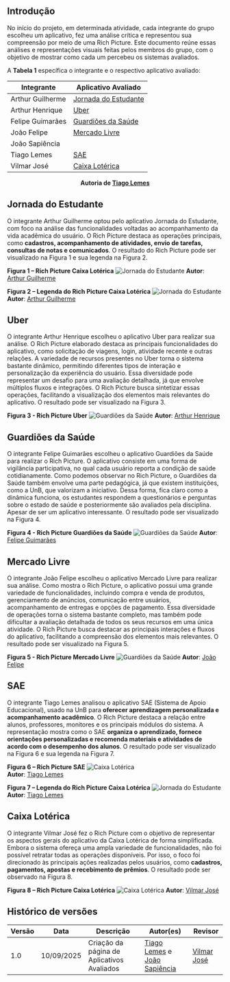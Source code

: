 ## Introdução

No início do projeto, em determinada atividade, cada integrante do grupo escolheu um aplicativo, fez uma análise crítica e representou sua compreensão por meio de uma Rich Picture. Este documento reúne essas análises e representações visuais feitas pelos membros do grupo, com o objetivo de mostrar como cada um percebeu os sistemas avaliados.

A **Tabela 1** específica o integrante e o respectivo aplicativo avaliado:  

| Integrante | Aplicativo Avaliado |
| ---- | ----- | 
| Arthur Guilherme | [Jornada do Estudante](#jornada-do-estudante) |
| Arthur Henrique | [Uber](#uber) |
| Felipe Guimarães | [Guardiões da Saúde](#guardiões-da-saúde) |
| João Felipe| [Mercado Livre](#mercado-livre) |
| João Sapiência |  |
| Tiago Lemes | [SAE](#sae) |
| Vilmar José | [Caixa Lotérica](#caixa-lotérica) |
<div align="center"><strong>Autoria de <a href="https://github.com/TiagoTeixeira-2005">Tiago Lemes</a></strong></div>

## Jornada do Estudante
O integrante Arthur Guilherme optou pelo aplicativo Jornada do Estudante, com foco na análise das funcionalidades voltadas ao acompanhamento da vida acadêmica do usuário. O Rich Picture destaca as operações principais, como **cadastros, acompanhamento de atividades, envio de tarefas, consultas de notas e comunicados**. 
O resultado do Rich Picture pode ser visualizado na Figura 1 e sua legenda na Figura 2.

**Figura 1 – Rich Picture Caixa Lotérica**
![Jornada do Estudante](../imagens/aplicativosAvaliados/richPictureArthurG.png)
**Autor**: [Arthur Guilherme](https://github.com/ArthurGuilher62)

**Figura 2 – Legenda do Rich Picture Caixa Lotérica**
![Jornada do Estudante](../imagens/aplicativosAvaliados/legendaArthurG.jpeg)
**Autor**: [Arthur Guilherme](https://github.com/ArthurGuilher62)

## Uber

O integrante Arthur Henrique escolheu o aplicativo Uber para realizar sua análise. O Rich Picture elaborado destaca as principais funcionalidades do aplicativo, como solicitação de viagens, login, atividade recente e outras relações. A variedade de recursos presentes no Uber torna o sistema bastante dinâmico, permitindo diferentes tipos de interação e personalização da experiência do usuário. Essa diversidade pode representar um desafio para uma avaliação detalhada, já que envolve múltiplos fluxos e integrações. O Rich Picture busca sintetizar essas operações, facilitando a visualização dos elementos mais relevantes do aplicativo.
O resultado pode ser visualizado na Figura 3.

**Figura 3 - Rich Picture Uber**
![Guardiões da Saúde](../imagens/aplicativosAvaliados/richarthur.png)
**Autor**: [Arthur Henrique](https://github.com/arthurhvieira1)

## Guardiões da Saúde

O integrante Felipe Guimarães escolheu o aplicativo Guardiões da Saúde para realizar o Rich Picture. O aplicativo consiste em uma forma de vigilância participativa, no qual cada usuário reporta a condição de saúde cotidianamente. Como podemos observar no Rich Picture, o Guardiões da Saúde também envolve uma parte pedagógica, já que existem instituições, como a UnB, que valorizam a iniciativo. Dessa forma, fica claro como a dinâmica funciona, os estudantes respondem a questionários  e perguntas sobre o estado de saúde e posteriormente são avaliados pela disciplina. Apesar de ser um aplicativo interessante.
O resultado pode ser visualizado na Figura 4.

**Figura 4 - Rich Picture Guardiões da Saúde**
![Guardiões da Saúde](../imagens/aplicativosAvaliados/richfelipe.png)
**Autor**: [Felipe Guimarães](https://github.com/felipegf1)

## Mercado Livre

O integrante João Felipe escolheu o aplicativo Mercado Livre para realizar sua análise. Como mostra o Rich Picture, o aplicativo possui uma grande variedade de funcionalidades, incluindo compra e venda de produtos, gerenciamento de anúncios, comunicação entre usuários, acompanhamento de entregas e opções de pagamento. Essa diversidade de operações torna o sistema bastante completo, mas também pode dificultar a avaliação detalhada de todos os seus recursos em uma única atividade. O Rich Picture busca destacar as principais interações e fluxos do aplicativo, facilitando a compreensão dos elementos mais relevantes.
O resultado pode ser visualizado na Figura 5.

**Figura 5 - Rich Picture Mercado Livre**
![Guardiões da Saúde](../imagens/aplicativosAvaliados/richjoaofelipe.jpg)
**Autor**: [João Felipe](https://github.com/MrBolt2005)

## SAE
O integrante Tiago Lemes analisou o aplicativo SAE (Sistema de Apoio Educacional), usado na UnB para **oferecer aprendizagem personalizada e acompanhamento acadêmico**. O Rich Picture destaca a relação entre alunos, professores, monitores e os principais módulos do sistema. A representação mostra como o SAE **organiza o aprendizado, fornece orientações personalizadas e recomenda materiais e atividades de acordo com o desempenho dos alunos**. 
O resultado pode ser visualizado na Figura 6 e sua legenda na Figura 7.

**Figura 6 – Rich Picture SAE**
![Caixa Lotérica](../imagens/aplicativosAvaliados/richPictureTiago.jpeg)  
**Autor**: [Tiago Lemes](https://github.com/TiagoTeixeira-2005)

**Figura 7 – Legenda do Rich Picture Caixa Lotérica**
![Jornada do Estudante](../imagens/aplicativosAvaliados/legendaTiago.jpeg)  
**Autor**: [Tiago Lemes](https://github.com/TiagoTeixeira-2005)

## Caixa Lotérica
O integrante Vilmar José fez o Rich Picture com o objetivo de representar os aspectos gerais do aplicativo da Caixa Lotérica de forma simplificada. Embora o sistema ofereça uma ampla variedade de funcionalidades, não foi possível retratar todas as operações disponíveis. Por isso, o foco foi direcionado às principais ações realizadas pelos usuários, como **cadastros, pagamentos, apostas e recebimento de prêmios**. 
O resultado pode ser observado na Figura 8.

**Figura 8 – Rich Picture Caixa Lotérica**
![Caixa Lotérica](../imagens/aplicativosAvaliados/richPictureVilmar.png)
**Autor**: [Vilmar José](https://github.com/VilmarFagundes)

## Histórico de versões

| Versão | Data | Descrição | Autor(es) | Revisor |
| ---- | ----- | ----- | ---- | ----- | 
| 1.0 | 10/09/2025 | Criação da página de Aplicativos Avaliados | [Tiago Lemes](https://github.com/TiagoTeixeira-2005) e [João Sapiência](https://github.com/JoaoSapiencia) | [Vilmar José](https://github.com/VilmarFagundes) |